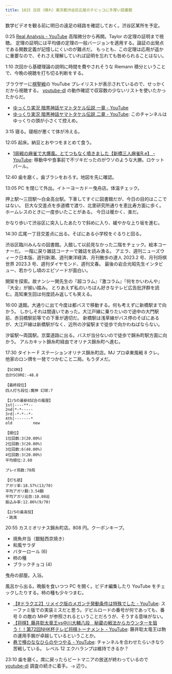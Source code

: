 ```yaml
---
title: 1015 日目（晴れ）東京都渋谷区広尾のチビッコに手厚い図書館
---
```


数学ビデオを観る前に明日の遠足の経路を確認しておく。渋谷区某所を予定。

0:25 [Real Analysis - YouTube](https://www.youtube.com/playlist?list=PLBh2i93oe2quABbNq4I_-hyjhW8eOdgrO)
高階微分から再開。Taylor の定理の証明まで視聴。
定理の証明には平均値の定理の一般バージョンを適用する。論証の出発点である関数定義が記憶しにくいのが難点だ。
もっとも、この定理は応用が遥かに重要なので、それさえ理解していれば証明を忘れても咎められることはない。

1:10 次回から基礎理論の説明に時間を費やされそうな Riemann 積分ということで、今晩の視聴を打ち切る判断をする。

ブラウザーに[棋聖戦](https://www.youtube.com/watch?v=Vx8yT-IlSF0&list=PL-Mcbyr-xleK4csDhDuzYVdQGbxwhPqLA)の
YouTube プレイリストが表示されているので、せっかくだから視聴する。
[youtube-dl] の動作確認で収容数の少ないリストを使いたかったからだ。

* [ゆっくり実況 暗黒神話ヤマトタケル伝説 一章 - YouTube](https://www.youtube.com/watch?v=CuRHoawc8Hw)
* [ゆっくり実況 暗黒神話ヤマトタケル伝説 二章 - YouTube](https://www.youtube.com/watch?v=eNU-_zqkSgs):
  このチャンネルはゆっくりの頭が小さくて控えめ。

3:15 寝る。寝相が悪くて体が冷える。

12:05 起床。納豆とおやつをまとめて食う。

* [1局戦の麻雀で大爆風。とてつもなく噴きました【新橋三人麻雀R.e】 - YouTube](https://www.youtube.com/watch?v=szD_JrqM9LQ):
  移動中や食事前で不ヅキだったのがウソのような大勝。ロケットパール。

12:40 歯を磨く。歯ブラシをおろす。地図を先に確認。

13:05 PC を閉じて外出。イトーヨーカドー曳舟店。体温チェック。

押上駅～三田駅～白金高台駅。下車してすぐに図書館だが、今日の目的はここではない。
巨大な交差点を歩道橋で渡り、北里研究所通りを恵比寿方面に歩く。ホームレスのときに一度歩いたことがある。
今日は暖かく、楽だ。

かなり歩いて渋谷区に突入したあたりで斜めに入り、緩やかな上り坂を進む。

14:30 広尾一丁目交差点に出る。そばにある小学校をぐるりと回る。

渋谷区臨川みんなの図書館。入館して以前見なかった二階をチェック。絵本コーナーだ。
一階に戻り雑誌コーナーで雑誌を読み漁る。
アエラ、週刊ニューズウィーク日本版、週刊新潮、週刊東洋経済、月刊散歩の達人 2023.2 号、月刊将棋世界 2023.3 号、週刊ダイヤモンド、週刊文春。
最後の岩合光昭先生インタビュー、若かりし頃のエピソードが面白い。

開架を探索。故ナンシー関先生の『超コラム』『激コラム』『何をかいわんや』『大全』が揃い踏み。
とりあえず私のいちばん好きなテレビ広告批評群を読む。高知東生回は何度読み返しても笑える。

16:00 退館。大通りに出て今度は都バスで移動する。何も考えずに新橋駅まで向かう。
しかしそれは間違いであった。大江戸線に乗りたいので途中の大門駅前、赤羽橋駅前等での下車が適切だ。
新橋駅は浅草線がバス停のそばにあるが、大江戸線は新橋駅がなく、近所の汐留駅まで徒歩で向かわねばならない。

汐留駅～両国駅。京葉道路に出る。バスが当分ないので徒歩で錦糸町駅方面に向かう。
アルカキット錦糸町経由でオリナス錦糸町へ進む。

17:30 タイトー F ステーションオリナス錦糸町店。MJ プロ卓東風戦 8 クレ。
他家のロン牌を一発でつかむこと二局。もうダメだ。

```text
【SCORE】
合計SCORE:-48.8

【最終段位】
四人打ち段位:魔神 幻球:7

【2/5の最新8試合の履歴】
1st|----**--
2nd|*-*-----
3rd|-*-*--*-
4th|-------*
old         new

【順位】
1位回数:3(20.00%)
2位回数:3(20.00%)
3位回数:6(40.00%)
4位回数:3(20.00%)
平均順位:2.60

プレイ局数:70局

【打ち筋】
アガリ率:18.57%(13/70)
平均アガリ翻:3.54翻
平均アガリ巡目:10.08巡
振込み率:12.86%(9/70)

【2/5の最高役】
・跳満
```

20:55 カスミオリナス錦糸町店。808 円。クーポンキープ。

* 焼魚弁当（銀鮭西京焼き）
* 和風サラダ
* バターロール (6)
* 柿の種
* ブラックチョコ (4)

曳舟の部屋。入浴。

風呂から出る。晩飯を食いつつ PC を開く。ビデオ編集したり YouTube をチェックしたりする。柿の種も少々つまむ。

* [【#ドラクエ2】リメイク版のメガンテ発動条件は特殊でした - YouTube](https://www.youtube.com/watch?v=Bw7CyNXQSIk):
  スーファミ版での実装ミスだと思う。デビルロードの番号が何であっても、番号 0 の敵の MHP が参照されるということだろうが、そうする意味がない。
* [【将棋】藤井聡太竜王vs中川大輔八段　秘蔵の戦法からカウンターを狙う！！第72回NHK杯テレビ将棋トーナメント - YouTube](https://www.youtube.com/watch?v=NNGoFu8Xuew):
  藤井聡太竜王は駒の運用手腕が卓越しているということか。
* [巷で噂のななひらのやつやる - YouTube](https://www.youtube.com/watch?v=msYWEUqX2hs):
  チャンネルを合わせたらいきなり苦戦している。
  レベル 12 エクハランプは維持できるか？

23:10 歯を磨く。席に戻ったらビートマニアの放送が終わっているので
[youtube-dl] 調査の続きに着手。`-o` 辺り。

[youtube-dl]: https://github.com/ytdl-org/youtube-dl
